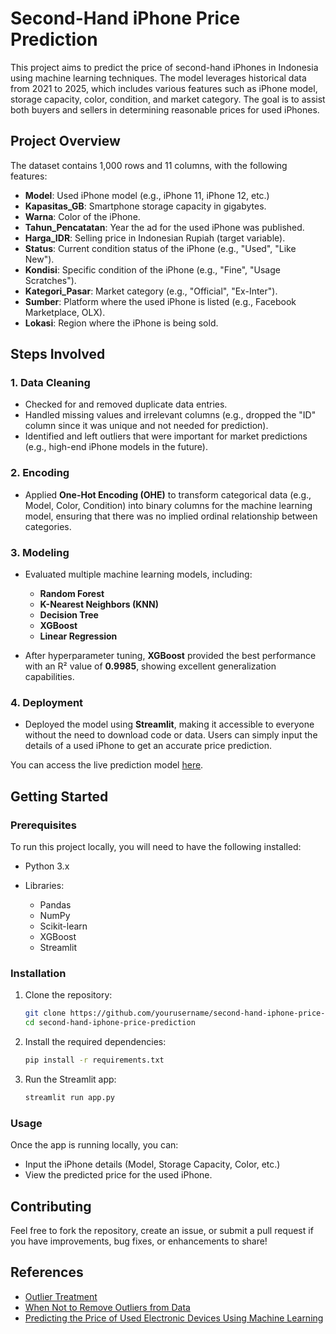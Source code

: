 # Second-Hand iPhone Price Prediction

This project aims to predict the price of second-hand iPhones in Indonesia using machine learning techniques. The model leverages historical data from 2021 to 2025, which includes various features such as iPhone model, storage capacity, color, condition, and market category. The goal is to assist both buyers and sellers in determining reasonable prices for used iPhones.

## Project Overview

The dataset contains 1,000 rows and 11 columns, with the following features:

* **Model**: Used iPhone model (e.g., iPhone 11, iPhone 12, etc.)
* **Kapasitas\_GB**: Smartphone storage capacity in gigabytes.
* **Warna**: Color of the iPhone.
* **Tahun\_Pencatatan**: Year the ad for the used iPhone was published.
* **Harga\_IDR**: Selling price in Indonesian Rupiah (target variable).
* **Status**: Current condition status of the iPhone (e.g., "Used", "Like New").
* **Kondisi**: Specific condition of the iPhone (e.g., "Fine", "Usage Scratches").
* **Kategori\_Pasar**: Market category (e.g., "Official", "Ex-Inter").
* **Sumber**: Platform where the used iPhone is listed (e.g., Facebook Marketplace, OLX).
* **Lokasi**: Region where the iPhone is being sold.

## Steps Involved

### 1. Data Cleaning

* Checked for and removed duplicate data entries.
* Handled missing values and irrelevant columns (e.g., dropped the "ID" column since it was unique and not needed for prediction).
* Identified and left outliers that were important for market predictions (e.g., high-end iPhone models in the future).

### 2. Encoding

* Applied **One-Hot Encoding (OHE)** to transform categorical data (e.g., Model, Color, Condition) into binary columns for the machine learning model, ensuring that there was no implied ordinal relationship between categories.

### 3. Modeling

* Evaluated multiple machine learning models, including:

  * **Random Forest**
  * **K-Nearest Neighbors (KNN)**
  * **Decision Tree**
  * **XGBoost**
  * **Linear Regression**

* After hyperparameter tuning, **XGBoost** provided the best performance with an R² value of **0.9985**, showing excellent generalization capabilities.

### 4. Deployment

* Deployed the model using **Streamlit**, making it accessible to everyone without the need to download code or data. Users can simply input the details of a used iPhone to get an accurate price prediction.

You can access the live prediction model [here](https://second-hand-iphone-price-prediction-in-indonesia-raiffaza.streamlit.app/).

## Getting Started

### Prerequisites

To run this project locally, you will need to have the following installed:

* Python 3.x
* Libraries:

  * Pandas
  * NumPy
  * Scikit-learn
  * XGBoost
  * Streamlit

### Installation

1. Clone the repository:

   ```bash
   git clone https://github.com/yourusername/second-hand-iphone-price-prediction.git
   cd second-hand-iphone-price-prediction
   ```

2. Install the required dependencies:

   ```bash
   pip install -r requirements.txt
   ```

3. Run the Streamlit app:

   ```bash
   streamlit run app.py
   ```

### Usage

Once the app is running locally, you can:

* Input the iPhone details (Model, Storage Capacity, Color, etc.)
* View the predicted price for the used iPhone.

## Contributing

Feel free to fork the repository, create an issue, or submit a pull request if you have improvements, bug fixes, or enhancements to share!

## References

* [Outlier Treatment](https://letsdatascience.com/outlier-treatment/)
* [When Not to Remove Outliers from Data](https://amanxai.com/2025/01/09/when-not-to-remove-outliers-from-data/)
* [Predicting the Price of Used Electronic Devices Using Machine Learning](https://ijcrt.smiu.edu.pk/index.php/smiu/article/view/152/48)

